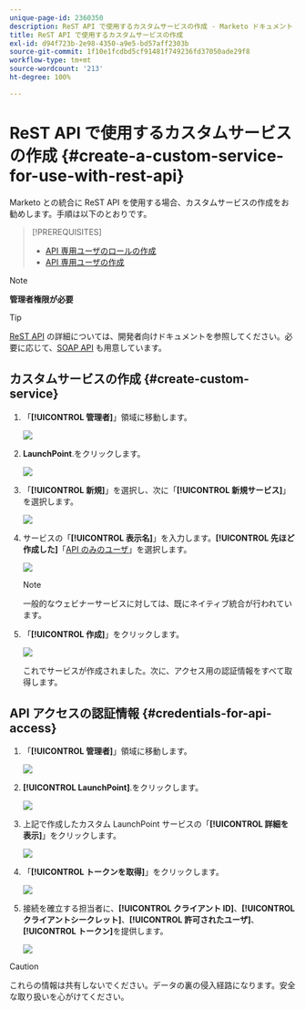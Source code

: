```yaml
---
unique-page-id: 2360350
description: ReST API で使用するカスタムサービスの作成 - Marketo ドキュメント - 製品ドキュメント
title: ReST API で使用するカスタムサービスの作成
exl-id: d94f723b-2e98-4350-a9e5-bd57aff2303b
source-git-commit: 1f10e1fcdbd5cf91481f749236fd37050ade29f8
workflow-type: tm+mt
source-wordcount: '213'
ht-degree: 100%

---
```


# ReST API で使用するカスタムサービスの作成 {#create-a-custom-service-for-use-with-rest-api}

Marketo との統合に ReST API を使用する場合、カスタムサービスの作成をお勧めします。手順は以下のとおりです。

>[!PREREQUISITES]
>
>* [API 専用ユーザのロールの作成](/help/marketo/product-docs/administration/users-and-roles/create-an-api-only-user-role.md)
>* [API 専用ユーザの作成](/help/marketo/product-docs/administration/users-and-roles/create-an-api-only-user.md)
>


>[!NOTE]
>
>**管理者権限が必要**

>[!TIP]
>
>[ReST API](https://developers.marketo.com/documentation/rest/) の詳細については、開発者向けドキュメントを参照してください。必要に応じて、[SOAP API](https://developers.marketo.com/documentation/soap/) も用意しています。

## カスタムサービスの作成 {#create-custom-service}

1. 「**[!UICONTROL 管理者]**」領域に移動します。

   ![](assets/create-a-custom-service-for-use-with-rest-api-1.png)

1. **LaunchPoint**.をクリックします。

   ![](assets/create-a-custom-service-for-use-with-rest-api-2.png)

1. 「**[!UICONTROL 新規]**」を選択し、次に「**[!UICONTROL 新規サービス]**」を選択します。

   ![](assets/create-a-custom-service-for-use-with-rest-api-3.png)

1. サービスの「**[!UICONTROL 表示名]**」を入力します。**[!UICONTROL 先ほど作成した]**「[API のみのユーザ](/help/marketo/product-docs/administration/users-and-roles/create-an-api-only-user.md)」を選択します。

   ![](assets/create-a-custom-service-for-use-with-rest-api-4.png)

   >[!NOTE]
   >
   >一般的なウェビナーサービスに対しては、既にネイティブ統合が行われています。

1. 「**[!UICONTROL 作成]**」をクリックします。

   ![](assets/create-a-custom-service-for-use-with-rest-api-5.png)

   これでサービスが作成されました。次に、アクセス用の認証情報をすべて取得します。

## API アクセスの認証情報 {#credentials-for-api-access}

1. 「**[!UICONTROL 管理者]**」領域に移動します。

   ![](assets/create-a-custom-service-for-use-with-rest-api-6.png)

1. **[!UICONTROL LaunchPoint]**.をクリックします。

   ![](assets/create-a-custom-service-for-use-with-rest-api-7.png)

1. 上記で作成したカスタム LaunchPoint サービスの「**[!UICONTROL 詳細を表示]**」をクリックします。

   ![](assets/create-a-custom-service-for-use-with-rest-api-8.png)

1. 「**[!UICONTROL トークンを取得]**」をクリックします。

   ![](assets/create-a-custom-service-for-use-with-rest-api-9.png)

1. 接続を確立する担当者に、**[!UICONTROL クライアント ID]**、**[!UICONTROL クライアントシークレット]**、**[!UICONTROL 許可されたユーザ]**、**[!UICONTROL トークン]**&#x200B;を提供します。

   ![](assets/create-a-custom-service-for-use-with-rest-api-10.png)

>[!CAUTION]
>
>これらの情報は共有しないでください。データの裏の侵入経路になります。安全な取り扱いを心がけてください。
